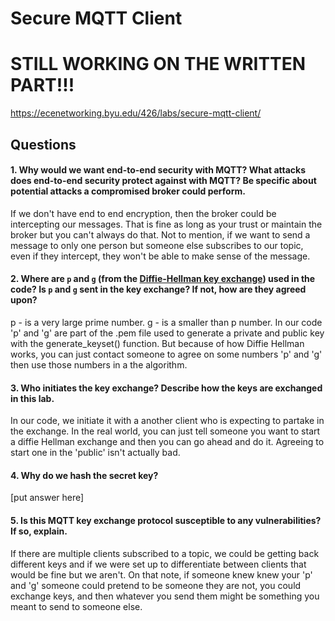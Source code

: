 # Secure MQTT Client
# STILL WORKING ON THE WRITTEN PART!!!

https://ecenetworking.byu.edu/426/labs/secure-mqtt-client/

## Questions

#### 1. Why would we want end-to-end security with MQTT? What attacks does end-to-end security protect against with MQTT? Be specific about potential attacks a compromised broker could perform.
If we don't have end to end encryption, then the broker could be intercepting our messages. That is fine as long as your trust or maintain the broker but you can't always do that. Not to mention, if we want to send a message to only one person but someone else subscribes to our topic, even if they intercept, they won't be able to make sense of the message.

#### 2. Where are `p` and `g` (from the [Diffie-Hellman key exchange](https://en.wikipedia.org/wiki/Diffie–Hellman_key_exchange)) used in the code? Is `p` and `g` sent in the key exchange? If not, how are they agreed upon?
p - is a very large prime number.
g - is a smaller than p number.
In our code 'p' and 'g' are part of the .pem file used to generate a private and public key with the generate_keyset() function. But because of how Diffie Hellman works, you can just contact someone to agree on some numbers 'p' and 'g' then use those numbers in a the algorithm.

#### 3. Who initiates the key exchange? Describe how the keys are exchanged in this lab.

In our code, we initiate it with a another client who is expecting to partake in the exchange. In the real world, you can just tell someone you want to start a diffie Hellman exchange and then you can go ahead and do it. Agreeing to start one in the 'public' isn't actually bad. 

#### 4. Why do we hash the secret key?

[put answer here]

#### 5. Is this MQTT key exchange protocol susceptible to any vulnerabilities? If so, explain.

If there are multiple clients subscribed to a topic, we could be getting back different keys and if we were set up to differentiate between clients that would be fine but we aren't. On that note, if someone knew knew your 'p' and 'g' someone could pretend to be someone they are not, you could exchange keys, and then whatever you send them might be something you meant to send to someone else. 
